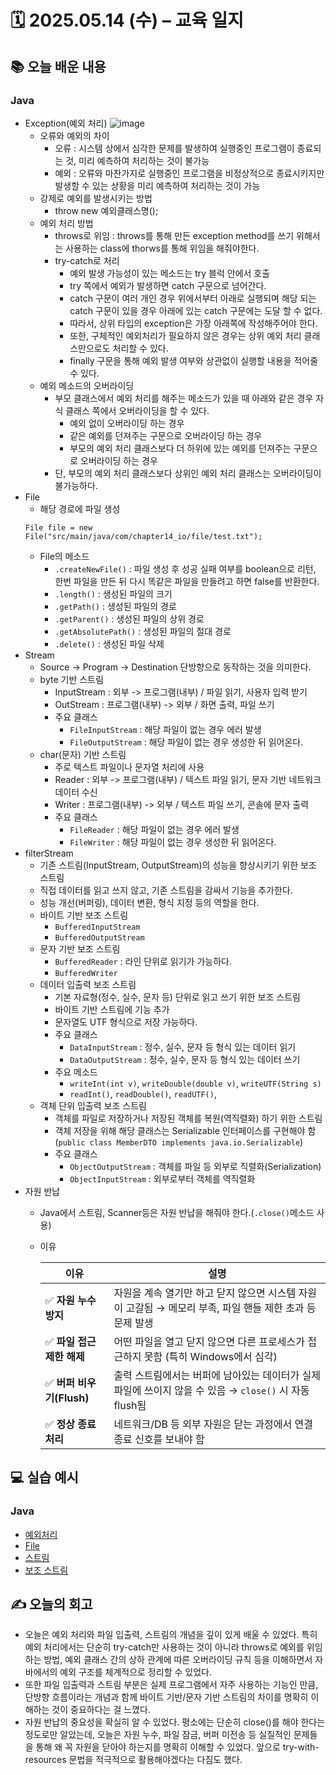 # 🗓️ 2025.05.14 (수) – 교육 일지

## 📚 오늘 배운 내용

### Java
- Exception(예외 처리)
  ![image](https://img1.daumcdn.net/thumb/R1280x0/?scode=mtistory2&fname=https%3A%2F%2Fblog.kakaocdn.net%2Fdn%2FmOQfx%2FbtrDuvQeCJy%2FtpUfxSnl5y2N7AexiF1Ar0%2Fimg.png)
  - 오류와 예외의 차이
    - 오류 : 시스템 상에서 심각한 문제를 발생하여 실행중인 프로그램이 종료되는 것, 미리 예측하여 처리하는 것이 불가능
    - 예외 : 오류와 마찬가지로 실행중인 프로그램을 비정상적으로 종료시키지만 발생할 수 있는 상황을 미리 예측하여 처리하는 것이 가능
  - 강제로 예외를 발생시키는 방법
    - throw new 예외클래스명();
  - 예외 처리 방법
    - throws로 위임 : throws를 통해 만든 exception method를 쓰기 위해서는 사용하는 class에 thorws를 통해 위임을 해줘야한다.
    - try-catch로 처리 
      - 예외 발생 가능성이 있는 메소드는 try 블럭 안에서 호출
      - try 쪽에서 예외가 발생하면 catch 구문으로 넘어간다.
      - catch 구문이 여러 개인 경우 위에서부터 아래로 실행되며 해당 되는 catch 구문이 있을 경우 아래에 있는 catch 구문에는 도달 할 수 없다.
      - 따라서, 상위 타입의 exception은 가장 아래쪽에 작성해주어야 한다.
      - 또한, 구체적인 예외처리가 필요하지 않은 경우는 상위 예외 처리 클래스만으로도 처리할 수 있다.
      - finally 구문을 통해 예외 발생 여부와 상관없이 실행할 내용을 적어줄 수 있다.
  - 예외 메소드의 오버라이딩
    - 부모 클래스에서 예외 처리를 해주는 메소드가 있을 때 아래와 같은 경우 자식 클래스 쪽에서 오버라이딩을 할 수 있다.
      - 예외 없이 오버라이딩 하는 경우
      - 같은 예외를 던져주는 구문으로 오버라이딩 하는 경우
      - 부모의 예외 처리 클래스보다 더 하위에 있는 예외를 던져주는 구문으로 오버라이딩 하는 경우
    - 단, 부모의 예외 처리 클래스보다 상위인 예외 처리 클래스는 오버라이딩이 불가능하다.
- File
  - 해당 경로에 파일 생성
  ````
  File file = new File("src/main/java/com/chapter14_io/file/test.txt");
  ````
  - File의 메소드
    - `.createNewFile()` : 파일 생성 후 성공 실패 여부를 boolean으로 리턴, 한번 파일을 만든 뒤 다시 똑같은 파일을 만들려고 하면 false를 반환한다.
    - `.length()` : 생성된 파일의 크기
    - `.getPath()` : 생성된 파일의 경로
    - `.getParent()` : 생성된 파일의 상위 경로
    - `.getAbsolutePath()` : 생성된 파일의 절대 경로
    - `.delete()` : 생성된 파일 삭제
- Stream
  - Source -> Program -> Destination 단방향으로 동작하는 것을 의미한다.
  - byte 기반 스트림
    - InputStream : 외부 -> 프로그램(내부) / 파일 읽기, 사용자 입력 받기 
    - OutStream : 프로그램(내부) -> 외부 / 화면 출력, 파일 쓰기
    - 주요 클래스
      - `FileInputStream` : 해당 파일이 없는 경우 에러 발생
      - `FileOutputStream` : 해당 파일이 없는 경우 생성한 뒤 읽어온다.
  - char(문자) 기반 스트림
    - 주로 텍스트 파일이나 문자열 처리에 사용
    - Reader : 외부 -> 프로그램(내부) / 텍스트 파일 읽기, 문자 기반 네트워크 데이터 수신
    - Writer : 프로그램(내부) -> 외부 / 텍스트 파일 쓰기, 콘솔에 문자 출력
    - 주요 클래스
      - `FileReader` : 해당 파일이 없는 경우 에러 발생
      - `FileWriter` : 해당 파일이 없는 경우 생성한 뒤 읽어온다.
- filterStream
  - 기존 스트림(InputStream, OutputStream)의 성능을 향상시키기 위한 보조 스트림
  - 직접 데이터를 읽고 쓰지 않고, 기존 스트림을 감싸서 기능을 추가한다.
  - 성능 개선(버퍼링), 데이터 변환, 형식 지정 등의 역할을 한다.
  - 바이트 기반 보조 스트림
    - `BufferedInputStream` 
    - `BufferedOutputStream`
  - 문자 기반 보조 스트림
    - `BufferedReader` : 라인 단위로 읽기가 가능하다.
    - `BufferedWriter` 
  - 데이터 입출력 보조 스트림
    - 기본 자료형(정수, 실수, 문자 등) 단위로 읽고 쓰기 위한 보조 스트림
    - 바이트 기반 스트림에 기능 추가
    - 문자열도 UTF 형식으로 저장 가능하다.
    - 주요 클래스
      - `DataInputStream` : 정수, 실수, 문자 등 형식 있는 데이터 읽기
      - `DataOutputStream` : 정수, 실수, 문자 등 형식 있는 데이터 쓰기
    - 주요 메소드
      - `writeInt(int v)`, `writeDouble(double v)`, `writeUTF(String s)`
      - `readInt()`, `readDouble()`, `readUTF()`, 
  - 객체 단위 입출력 보조 스트림
    - 객체를 파일로 저장하거나 저장된 객체를 복원(역직렬화) 하기 위한 스트림
    - 객체 저장을 위해 해당 클래스는 Serializable 인터페이스를 구현해야 함(`public class MemberDTO implements java.io.Serializable`)
    - 주요 클래스
      - `ObjectOutputStream` : 객체를 파일 등 외부로 직렬화(Serialization)
      - `ObjectInputStream` : 외부로부터 객체를 역직렬화
- 자원 반납
  - Java에서 스트림, Scanner등은 자원 반납을 해줘야 한다.(`.close()`메소드 사용)
  - 이유
  
    | 이유                  | 설명                                                                 |
    | ------------------- | ------------------------------------------------------------------ |
    | ✅ **자원 누수 방지**      | 자원을 계속 열기만 하고 닫지 않으면 시스템 자원이 고갈됨 → 메모리 부족, 파일 핸들 제한 초과 등 문제 발생     |
    | ✅ **파일 접근 제한 해제**   | 어떤 파일을 열고 닫지 않으면 다른 프로세스가 접근하지 못함 (특히 Windows에서 심각)                |
    | ✅ **버퍼 비우기(Flush)** | 출력 스트림에서는 버퍼에 남아있는 데이터가 실제 파일에 쓰이지 않을 수 있음 → `close()` 시 자동 flush됨 |
    | ✅ **정상 종료 처리**      | 네트워크/DB 등 외부 자원은 닫는 과정에서 연결 종료 신호를 보내야 함                           |

## 💻 실습 예시
### Java
- [예외처리](../src/main/java/com/chapter13_exception)
- [File](../src/main/java/com/chapter14_io/file)
- [스트림](../src/main/java/com/chapter14_io/stream)
- [보조 스트림](../src/main/java/com/chapter14_io/filterStream)

## ✍️ 오늘의 회고
- 오늘은 예외 처리와 파일 입출력, 스트림의 개념을 깊이 있게 배울 수 있었다. 특히 예외 처리에서는 단순히 try-catch만 사용하는 것이 아니라 throws로 예외를 위임하는 방법, 예외 클래스 간의 상하 관계에 따른 오버라이딩 규칙 등을 이해하면서 자바에서의 예외 구조를 체계적으로 정리할 수 있었다.
- 또한 파일 입출력과 스트림 부분은 실제 프로그램에서 자주 사용하는 기능인 만큼, 단방향 흐름이라는 개념과 함께 바이트 기반/문자 기반 스트림의 차이를 명확히 이해하는 것이 중요하다는 걸 느꼈다. 
- 자원 반납의 중요성을 확실히 알 수 있었다. 평소에는 단순히 close()를 해야 한다는 정도로만 알았는데, 오늘은 자원 누수, 파일 잠금, 버퍼 미전송 등 실질적인 문제들을 통해 왜 꼭 자원을 닫아야 하는지를 명확히 이해할 수 있었다. 앞으로 try-with-resources 문법을 적극적으로 활용해야겠다는 다짐도 했다.
